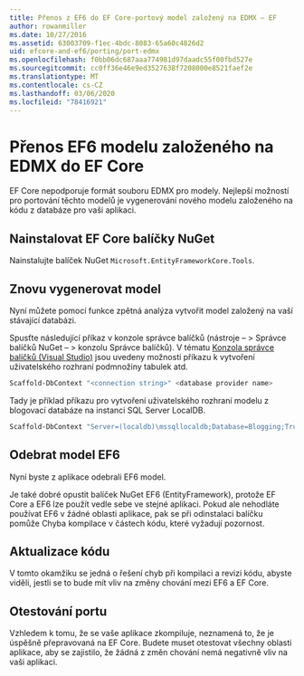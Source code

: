```yaml
---
title: Přenos z EF6 do EF Core-portový model založený na EDMX – EF
author: rowanmiller
ms.date: 10/27/2016
ms.assetid: 63003709-f1ec-4bdc-8083-65a60c4826d2
uid: efcore-and-ef6/porting/port-edmx
ms.openlocfilehash: f0bb06dc687aaa774981d97daadc55f00fbd527e
ms.sourcegitcommit: cc0ff36e46e9ed3527638f7208000e8521faef2e
ms.translationtype: MT
ms.contentlocale: cs-CZ
ms.lasthandoff: 03/06/2020
ms.locfileid: "78416921"
---
```

# <a name="porting-an-ef6-edmx-based-model-to-ef-core"></a>Přenos EF6 modelu založeného na EDMX do EF Core

EF Core nepodporuje formát souboru EDMX pro modely. Nejlepší možností pro portování těchto modelů je vygenerování nového modelu založeného na kódu z databáze pro vaši aplikaci.

## <a name="install-ef-core-nuget-packages"></a>Nainstalovat EF Core balíčky NuGet

Nainstalujte balíček NuGet `Microsoft.EntityFrameworkCore.Tools`.

## <a name="regenerate-the-model"></a>Znovu vygenerovat model

Nyní můžete pomocí funkce zpětná analýza vytvořit model založený na vaší stávající databázi.

Spusťte následující příkaz v konzole správce balíčků (nástroje – > Správce balíčků NuGet – > konzolu Správce balíčků). V tématu [Konzola správce balíčků (Visual Studio)](../../core/miscellaneous/cli/powershell.md) jsou uvedeny možnosti příkazu k vytvoření uživatelského rozhraní podmnožiny tabulek atd.

``` powershell
Scaffold-DbContext "<connection string>" <database provider name>
```

Tady je příklad příkazu pro vytvoření uživatelského rozhraní modelu z blogovací databáze na instanci SQL Server LocalDB.

``` powershell
Scaffold-DbContext "Server=(localdb)\mssqllocaldb;Database=Blogging;Trusted_Connection=True;" Microsoft.EntityFrameworkCore.SqlServer
```

## <a name="remove-ef6-model"></a>Odebrat model EF6

Nyní byste z aplikace odebrali EF6 model.

Je také dobré opustit balíček NuGet EF6 (EntityFramework), protože EF Core a EF6 lze použít vedle sebe ve stejné aplikaci. Pokud ale nehodláte používat EF6 v žádné oblasti aplikace, pak se při odinstalaci balíčku pomůže Chyba kompilace v částech kódu, které vyžadují pozornost.

## <a name="update-your-code"></a>Aktualizace kódu

V tomto okamžiku se jedná o řešení chyb při kompilaci a revizi kódu, abyste viděli, jestli se to bude mít vliv na změny chování mezi EF6 a EF Core.

## <a name="test-the-port"></a>Otestování portu

Vzhledem k tomu, že se vaše aplikace zkompiluje, neznamená to, že je úspěšně přepravovaná na EF Core. Budete muset otestovat všechny oblasti aplikace, aby se zajistilo, že žádná z změn chování nemá negativně vliv na vaši aplikaci.
